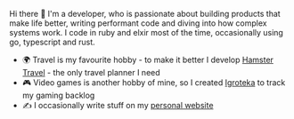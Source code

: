 Hi there 👋 I'm a developer, who is passionate about building products that make life better, writing performant code and diving into how complex systems work. I code in ruby and elxir most of the time, occasionally using go, typescript and rust.

- 🌍 Travel is my favourite hobby - to make it better I develop [Hamster Travel](https://github.com/anmarchenko/hamster-travel) - the only travel planner I need
- 🎮 Video games is another hobby of mine, so I created [Igroteka](https://github.com/anmarchenko/igroteka) to track my gaming backlog
- ✍️ I occasionally write stuff on my [personal website](https://www.amarchenko.de)

<!--
**anmarchenko/anmarchenko** is a ✨ _special_ ✨ repository because its `README.md` (this file) appears on your GitHub profile.

Here are some ideas to get you started:

- 🔭 I’m currently working on ...
- 🌱 I’m currently learning ...
- 👯 I’m looking to collaborate on ...
- 🤔 I’m looking for help with ...
- 💬 Ask me about ...
- 📫 How to reach me: ...
- 😄 Pronouns: ...
- ⚡ Fun fact: ...
-->
